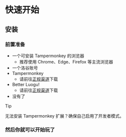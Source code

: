 # 快速开始

## 安装

### 前置准备

- 一个可安装 Tampermonkey 的浏览器
  - 推荐使用 Chrome、Edge、Firefox 等主流浏览器
- 一个洛谷账号
- Tampermonkey
  - 请前往[正规渠道](https://www.tampermonkey.net/index.php)下载
- Better Luogu!
  - 请前往[正规渠道](https://greasyfork.org/zh-CN/scripts/487511-better-luogu)下载
- 没有了

> [!TIP]
> 无法安装 Tampermonkey 扩展？确保自己启用了开发者模式。

### 然后你就可以开始玩了
